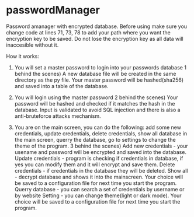 # passwordManager
Password amanager with encrypted database. Before using make sure you change code at lines 71, 73, 78 to add your path where you want the encryption key to be saved.
Do not lose the encryption key as all data will inaccesible without it.

How it works:
1) You will set a master password to login into your passwords database
1 behind the scenes) A new database file will be created in the same directory as the py file. Your master password will be hashed(sha256) and saved into a table of the database.

2) You will login using the master password
2 behind the scenes) Your password will be hashed and checked if it matches the hash in the database. Input is validated to avoid SQL injection and there is also a anti-bruteforce attacks mechanism.

3) You are on the main screen, you can do the following: add some new credentials, update credentials, delete credentials, show all database in the main screen, querry the database, go to settings to change the theme of the program.
3 behind the scenes) Add new credentials - your usename and password will be encrypted and saved into the database.
                     Update credentials - program is checking if credentials in database, if yes you can modify them and it will encrypt and save them.
                     Delete credentials - if credentials in the database they will be deleted.
                     Show all - decrypt database and shows it into the mainscreen. Your choice will be saved to a configuration file for next time you start the program.
                     Querry database - you can search a set of credentials by username or by website
                     Setting - you can change theme(light or dark mode). Your choice will be saved to a configuration file for next time you start the program.
